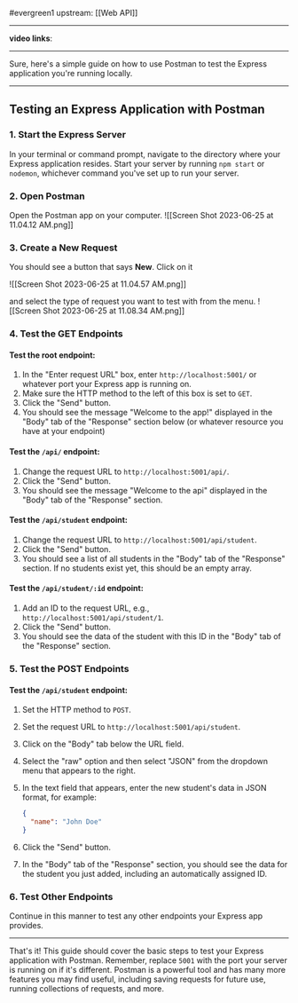 #evergreen1 
upstream: [[Web API]]

---

**video links**: 

---

Sure, here's a simple guide on how to use Postman to test the Express application you're running locally.

---

## Testing an Express Application with Postman

### 1. Start the Express Server

In your terminal or command prompt, navigate to the directory where your Express application resides. Start your server by running `npm start` or `nodemon`, whichever command you've set up to run your server.

### 2. Open Postman

Open the Postman app on your computer. 
![[Screen Shot 2023-06-25 at 11.04.12 AM.png]]

### 3. Create a New Request

You should see a button that says **New**. Click on it 

![[Screen Shot 2023-06-25 at 11.04.57 AM.png]]

and select the type of request you want to test with from the menu.
![[Screen Shot 2023-06-25 at 11.08.34 AM.png]]
### 4. Test the GET Endpoints

#### Test the root endpoint:

1. In the "Enter request URL" box, enter `http://localhost:5001/` or whatever port your Express app is running on.
2. Make sure the HTTP method to the left of this box is set to `GET`.
3. Click the "Send" button.
4. You should see the message "Welcome to the app!" displayed in the "Body" tab of the "Response" section below (or whatever resource you have at your endpoint)

#### Test the `/api/` endpoint:

1. Change the request URL to `http://localhost:5001/api/`.
2. Click the "Send" button.
3. You should see the message "Welcome to the api" displayed in the "Body" tab of the "Response" section.

#### Test the `/api/student` endpoint:

1. Change the request URL to `http://localhost:5001/api/student`.
2. Click the "Send" button.
3. You should see a list of all students in the "Body" tab of the "Response" section. If no students exist yet, this should be an empty array.

#### Test the `/api/student/:id` endpoint:

1. Add an ID to the request URL, e.g., `http://localhost:5001/api/student/1`.
2. Click the "Send" button.
3. You should see the data of the student with this ID in the "Body" tab of the "Response" section.

### 5. Test the POST Endpoints

#### Test the `/api/student` endpoint:

1. Set the HTTP method to `POST`.
2. Set the request URL to `http://localhost:5001/api/student`.
3. Click on the "Body" tab below the URL field.
4. Select the "raw" option and then select "JSON" from the dropdown menu that appears to the right.
5. In the text field that appears, enter the new student's data in JSON format, for example:

    ```json
    {
      "name": "John Doe"
    }
    ```

6. Click the "Send" button.
7. In the "Body" tab of the "Response" section, you should see the data for the student you just added, including an automatically assigned ID.

### 6. Test Other Endpoints

Continue in this manner to test any other endpoints your Express app provides.

---

That's it! This guide should cover the basic steps to test your Express application with Postman. Remember, replace `5001` with the port your server is running on if it's different. Postman is a powerful tool and has many more features you may find useful, including saving requests for future use, running collections of requests, and more.


